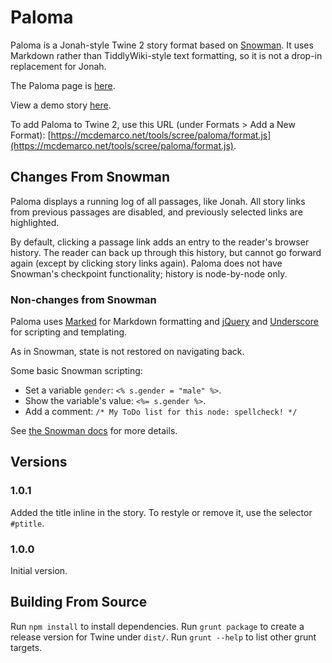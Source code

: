 # Paloma

Paloma is a Jonah-style Twine 2 story format based on [Snowman](https://bitbucket.org/klembot/snowman-2/).  It uses Markdown rather than TiddlyWiki-style text formatting, so it is not a drop-in replacement for Jonah.

The Paloma page is [here](http://mcdemarco.net/tools/scree/paloma/).

View a demo story [here](http://mcdemarco.net/tools/scree/test-paloma.html).

To add Paloma to Twine 2, use this URL (under Formats > Add a New Format): [https://mcdemarco.net/tools/scree/paloma/format.js](https://mcdemarco.net/tools/scree/paloma/format.js).

## Changes From Snowman

Paloma displays a running log of all passages, like Jonah.  All story links from previous passages are disabled, and previously selected links are highlighted.

By default, clicking a passage link adds an entry to the reader's browser history.  The reader can back up through this history, but cannot go forward again (except by clicking story links again).  Paloma does not have Snowman's checkpoint functionality; history is node-by-node only.

### Non-changes from Snowman

Paloma uses [Marked](https://github.com/chjj/marked/) for Markdown formatting and [jQuery](http://jquery.com) and [Underscore](http://underscorejs.org/) for scripting and templating.

As in Snowman, state is not restored on navigating back.

Some basic Snowman scripting:

* Set a variable `gender`:  `<% s.gender = "male" %>`.
* Show the variable's value:  `<%= s.gender %>`.
* Add a comment: `/* My ToDo list for this node: spellcheck! */`

See [the Snowman docs](https://bitbucket.org/klembot/snowman-2/) for more details.

## Versions

### 1.0.1

Added the title inline in the story.  To restyle or remove it, use the selector `#ptitle`.

### 1.0.0

Initial version.

## Building From Source

Run `npm install` to install dependencies.  Run `grunt package` to create a release version for Twine under `dist/`.  Run `grunt --help` to list other grunt targets.

